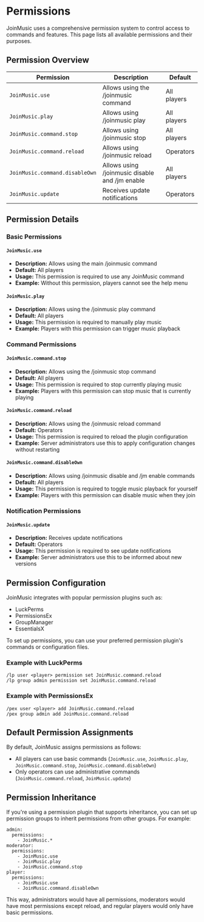 # Permissions

JoinMusic uses a comprehensive permission system to control access to commands and features. This page lists all available permissions and their purposes.

## Permission Overview

| Permission | Description | Default |
|------------|-------------|---------|
| `JoinMusic.use` | Allows using the /joinmusic command | All players |
| `JoinMusic.play` | Allows using /joinmusic play | All players |
| `JoinMusic.command.stop` | Allows using /joinmusic stop | All players |
| `JoinMusic.command.reload` | Allows using /joinmusic reload | Operators |
| `JoinMusic.command.disableOwn` | Allows using /joinmusic disable and /jm enable | All players |
| `JoinMusic.update` | Receives update notifications | Operators |

## Permission Details

### Basic Permissions

#### `JoinMusic.use`
- **Description:** Allows using the main /joinmusic command
- **Default:** All players
- **Usage:** This permission is required to use any JoinMusic command
- **Example:** Without this permission, players cannot see the help menu

#### `JoinMusic.play`
- **Description:** Allows using the /joinmusic play command
- **Default:** All players
- **Usage:** This permission is required to manually play music
- **Example:** Players with this permission can trigger music playback

### Command Permissions

#### `JoinMusic.command.stop`
- **Description:** Allows using the /joinmusic stop command
- **Default:** All players
- **Usage:** This permission is required to stop currently playing music
- **Example:** Players with this permission can stop music that is currently playing

#### `JoinMusic.command.reload`
- **Description:** Allows using the /joinmusic reload command
- **Default:** Operators
- **Usage:** This permission is required to reload the plugin configuration
- **Example:** Server administrators use this to apply configuration changes without restarting

#### `JoinMusic.command.disableOwn`
- **Description:** Allows using /joinmusic disable and /jm enable commands
- **Default:** All players
- **Usage:** This permission is required to toggle music playback for yourself
- **Example:** Players with this permission can disable music when they join

### Notification Permissions

#### `JoinMusic.update`
- **Description:** Receives update notifications
- **Default:** Operators
- **Usage:** This permission is required to see update notifications
- **Example:** Server administrators use this to be informed about new versions

## Permission Configuration

JoinMusic integrates with popular permission plugins such as:

- LuckPerms
- PermissionsEx
- GroupManager
- EssentialsX

To set up permissions, you can use your preferred permission plugin's commands or configuration files.

### Example with LuckPerms

```
/lp user <player> permission set JoinMusic.command.reload
/lp group admin permission set JoinMusic.command.reload
```

### Example with PermissionsEx

```
/pex user <player> add JoinMusic.command.reload
/pex group admin add JoinMusic.command.reload
```

## Default Permission Assignments

By default, JoinMusic assigns permissions as follows:

- All players can use basic commands (`JoinMusic.use`, `JoinMusic.play`, `JoinMusic.command.stop`, `JoinMusic.command.disableOwn`)
- Only operators can use administrative commands (`JoinMusic.command.reload`, `JoinMusic.update`)

## Permission Inheritance

If you're using a permission plugin that supports inheritance, you can set up permission groups to inherit permissions from other groups. For example:

```
admin:
  permissions:
    - JoinMusic.*
moderator:
  permissions:
    - JoinMusic.use
    - JoinMusic.play
    - JoinMusic.command.stop
player:
  permissions:
    - JoinMusic.use
    - JoinMusic.command.disableOwn
```

This way, administrators would have all permissions, moderators would have most permissions except reload, and regular players would only have basic permissions. 
